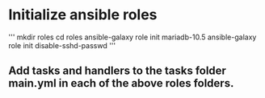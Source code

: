 # Initialize ansible roles
'''
mkdir roles
cd roles
ansible-galaxy role init mariadb-10.5
ansible-galaxy role init disable-sshd-passwd
'''

## Add tasks and handlers to the tasks folder main.yml in each of the above roles folders.

